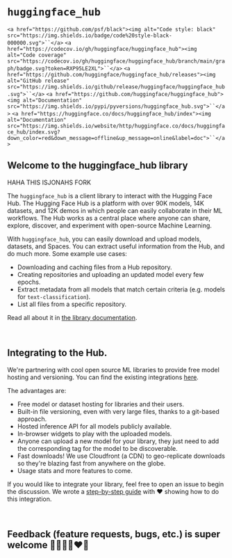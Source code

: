 # `huggingface_hub`

`<a href="https://github.com/psf/black"><img alt="Code style: black" src="https://img.shields.io/badge/code%20style-black-000000.svg">``</a>`
`<a href="https://codecov.io/gh/huggingface/huggingface_hub"><img alt="Code coverage" src="https://codecov.io/gh/huggingface/huggingface_hub/branch/main/graph/badge.svg?token=RXP95LE2XL">``</a>`
`<a href="https://github.com/huggingface/huggingface_hub/releases"><img alt="GitHub release" src="https://img.shields.io/github/release/huggingface/huggingface_hub.svg">``</a>`
`<a href="https://github.com/huggingface/huggingface_hub"><img alt="Documentation" src="https://img.shields.io/pypi/pyversions/huggingface_hub.svg">``</a>`
`<a href="https://huggingface.co/docs/huggingface_hub/index"><img alt="Documentation" src="https://img.shields.io/website/http/huggingface.co/docs/huggingface_hub/index.svg?down_color=red&down_message=offline&up_message=online&label=doc">``</a>`

## Welcome to the huggingface_hub library

HAHA THIS ISJONAHS FORK



The `huggingface_hub` is a client library to interact with the Hugging Face Hub. The Hugging Face Hub is a platform with over 90K models, 14K datasets, and 12K demos in which people can easily collaborate in their ML workflows. The Hub works as a central place where anyone can share, explore, discover, and experiment with open-source Machine Learning.

With `huggingface_hub`, you can easily download and upload models, datasets, and Spaces. You can extract useful information from the Hub, and do much more. Some example use cases:

* Downloading and caching files from a Hub repository.
* Creating repositories and uploading an updated model every few epochs.
* Extract metadata from all models that match certain criteria (e.g. models for `text-classification`).
* List all files from a specific repository.

Read all about it in [the library documentation](https://huggingface.co/docs/huggingface_hub).

<br>

## Integrating to the Hub.

We're partnering with cool open source ML libraries to provide free model hosting and versioning. You can find the existing integrations [here](https://huggingface.co/docs/hub/libraries).

The advantages are:

- Free model or dataset hosting for libraries and their users.
- Built-in file versioning, even with very large files, thanks to a git-based approach.
- Hosted inference API for all models publicly available.
- In-browser widgets to play with the uploaded models.
- Anyone can upload a new model for your library, they just need to add the corresponding tag for the model to be discoverable.
- Fast downloads! We use Cloudfront (a CDN) to geo-replicate downloads so they're blazing fast from anywhere on the globe.
- Usage stats and more features to come.

If you would like to integrate your library, feel free to open an issue to begin the discussion. We wrote a [step-by-step guide](https://huggingface.co/docs/hub/adding-a-library) with ❤️ showing how to do this integration.

<br>

## Feedback (feature requests, bugs, etc.) is super welcome 💙💚💛💜♥️🧡
